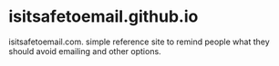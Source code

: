 isitsafetoemail.github.io
=========================

isitsafetoemail.com. simple reference site to remind people what they should avoid emailing and other options.
